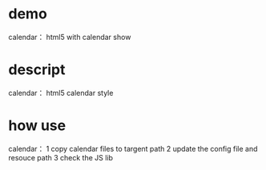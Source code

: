 # demo 
 calendar： html5 with calendar show 
 
# descript 
 calendar： html5 calendar style

# how use
 calendar： 
    1 copy calendar files to targent path 
	2 update the config file and resouce path
	3 check  the JS lib 
 



